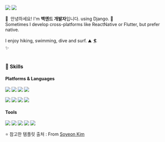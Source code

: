 <p>
  <a href="https://choidaehwan.github.io/" target="_blank"><img src="https://img.shields.io/badge/Blog-DD0B78?style=flat-square&logo=GitHub%20Sponsors&logoColor=white"/></a>
  <a href="mailto:choidaehwan9282@gmail.com" target="_blank"><img src="https://img.shields.io/badge/choidaehwan9282@gmail.com-EA4335?style=flat-square&logo=Gmail&logoColor=white"/></a>
</p>

<p>
  👋&nbsp; 안녕하세요! I'm <b>백엔드 개발자</b>입니다. using Django. 🚀<br/>
  Sometimes I develop cross-platforms like ReactNative or Flutter, but prefer native.<br/><br/>
  I enjoy hiking, swimming, dive and surf. ⛰ 🏄<br/>
  ✨ <br/><br/>
</p>

### 💪 Skills
#### Platforms & Languages
<p>
  <img src="https://img.shields.io/badge/Python-yellow?style=flat-square&logo=Python&logoColor=white"/>
  <img src="https://img.shields.io/badge/Django-blue?style=flat-square&logo=Django&logoColor=white"/>
  <img src="https://img.shields.io/badge/Spring Boot-green?style=flat-square&logo=Spring Boot&logoColor=black"/>
  <img src="https://img.shields.io/badge/Java-6DB33F?style=flat-square&logo=Java&logoColor=white"/>
</p>
<p>
  <img src="https://img.shields.io/badge/Kotlin-0095D5?style=flat-square&logo=Kotlin&logoColor=white"/> 
  <img src="https://img.shields.io/badge/Swift-FA7343?style=flat-square&logo=Swift&logoColor=white"/>
  <img src="https://img.shields.io/badge/Java-007396?style=flat-square&logo=Java&logoColor=white"/>
  <img src="https://img.shields.io/badge/TypeScript-3178C6?style=flat-square&logo=TypeScript&logoColor=white"/>
</p>

#### Tools
<p>
  <img src="https://img.shields.io/badge/ReactiveX-B7178C?style=flat-square&logo=ReactiveX&logoColor=white"/>
  <img src="https://img.shields.io/badge/Firebase-FFCA28?style=flat-square&logo=Firebase&logoColor=black"/>
  <img src="https://img.shields.io/badge/Realm-39477F?style=flat-square&logo=Realm&logoColor=white"/>
  <img src="https://img.shields.io/badge/Bitrise-683D87?style=flat-square&logo=Bitrise&logoColor=white"/>
  <img src="https://img.shields.io/badge/Git-F05032?style=flat-square&logo=Git&logoColor=white"/>
</p>


⭐️ 참고한 템플릿 출처 : From [Soyeon Kim](https://github.com/cowkite) 
